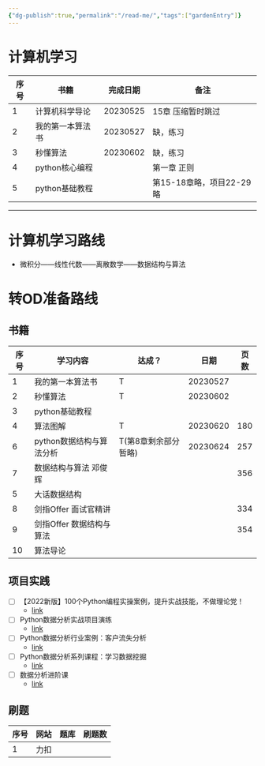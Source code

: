 ```yaml
---
{"dg-publish":true,"permalink":"/read-me/","tags":["gardenEntry"]}
---
```



# 计算机学习

| 序号 | 书籍             | 完成日期 | 备注              |
| ---- | ---------------- | -------- | ----------------- |
| 1    | 计算机科学导论   | 20230525 | 15章 压缩暂时跳过 |
| 2    | 我的第一本算法书 | 20230527 | 缺，练习          |
| 3    | 秒懂算法         | 20230602 | 缺，练习          |
| 4    | python核心编程   |          | 第一章 正则       |
| 5    | python基础教程   |          | 第15-18章略，项目22-29略                  |

---

# 计算机学习路线

- 微积分——线性代数——离散数学——数据结构与算法

# 转OD准备路线

## 书籍

| 序号 | 学习内容                 | 达成？ | 日期     | 页数 |
| ---- | ------------------------ | ------ | -------- | ---- |
| 1    | 我的第一本算法书         | T      | 20230527 |      |
| 2    | 秒懂算法                 | T      | 20230602 |      |
| 3    | python基础教程           |        |          |      |
| 4    | 算法图解                 | T      | 20230620 | 180  |
| 6    | python数据结构与算法分析 | T(第8章剩余部分暂略)      | 20230624 | 257     |
| 7    | 数据结构与算法 邓俊辉    |        |          | 356  |
| 5    | 大话数据结构             |        |          |      |
| 8    | 剑指Offer 面试官精讲     |        |          | 334  |
| 9    | 剑指Offer 数据结构与算法 |        |          | 354  |
| 10   | 算法导论                 |        |          |      |



## 项目实践

- [ ] 【2022新版】100个Python编程实操案例，提升实战技能，不做理论党！
	- [link](https://www.bilibili.com/video/BV1UY4y1377s/?vd_source=ddc2ea0a411d52a1bbffbf0849387d80)
- [ ] Python数据分析实战项目演练
	- [link](https://www.sanjieke.cn/course/detail/sjk/8002312)
- [ ] Python数据分析行业案例：客户流失分析
	- [link](https://www.sanjieke.cn/course/detail/sjk/8002524)
- [ ] Python数据分析系列课程：学习数据挖掘
	- [link](https://www.sanjieke.cn/course/detail/sjk/8002401)
- [ ] 数据分析进阶课
	- [link](https://www.sanjieke.cn/course/detail/sjk/8000550vvvv)

## 刷题

| 序号 | 网站   | 题库 | 刷题数 |
| ---- | ------ | ---- | ------ |
| 1   | 力扣   |      |        |

